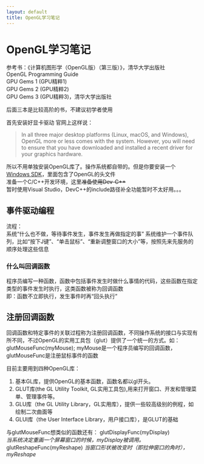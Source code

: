 ```yaml
---
layout: default
title: OpenGL学习笔记
---
```

# OpenGL学习笔记
参考书：《计算机图形学（OpenGL版）（第三版）》，清华大学出版社  
OpenGL Programming Guide  
GPU Gems 1 (GPU精粹1)  
GPU Gems 2 (GPU精粹2)  
GPU Gems 3 (GPU精粹3)，清华大学出版社 

后面三本是比较高阶的书，不建议初学者使用


首先安装好显卡驱动
官网上这样说：
> In all three major desktop platforms (Linux, macOS, and Windows), OpenGL more or less comes with the system. However, you will need to ensure that you have downloaded and installed a recent driver for your graphics hardware.  

所以不用单独安装OpenGL库了。操作系统都自带的。但是你要安装一个<u>Windows SDK</u>，里面包含了OpenGL的头文件  
准备一个C/C++开发环境，这里~~准备使用Dev-C++~~   
暂时使用Visual Studio，DevC++的include路径补全功能暂时不太好用。。。

## 事件驱动编程
流程：  
系统“什么也不做，等待事件发生，事件发生再做指定的事”
系统维护一个事件队列，比如“按下J键”、“单击鼠标”、“重新调整窗口的大小”等，按照先来先服务的顺序处理这些信息  
### 什么叫回调函数
程序员编写一种函数，函数中包括事件发生时做什么事情的代码，这些函数在指定类型的事件发生时执行，这类函数被称为回调函数  
即：函数不立即执行，发生事件时再“回头执行”

## 注册回调函数 
回调函数和特定事件的关联过程称为注册回调函数，不同操作系统的接口与实现有所不同，不过OpenGL的实用工具包（glut）提供了一个统一的方式。如：
glutMouseFunc(myMouse);
myMouse是一个程序员编写的回调函数，glutMouseFunc是注册鼠标事件的函数

目前主要用到四种OpenGL库：

1. 基本GL库，提供OpenGL的基本函数，函数名都以gl开头。   
2. GLUT库(the GL Utility Toolkit, GL实用工具包),用来打开窗口、开发和管理菜单、管理事件等。
3. GLU库（the GL Utility Library，GL实用库），提供一些较高级别的例程，如绘制二次曲面等  
4. GLUI库（the User Interface Library，用户接口库），是GLUT的基础

与glutMouseFunc想类似的函数还有：  glutDisplayFunc(myDisplay)  
<i>当系统决定重画一个屏幕窗口的时候，myDisplay被调用。</i>
glutReshapeFunc(myReshape)
<i>当窗口形状被改变时（即拉伸窗口的角时），myReshape